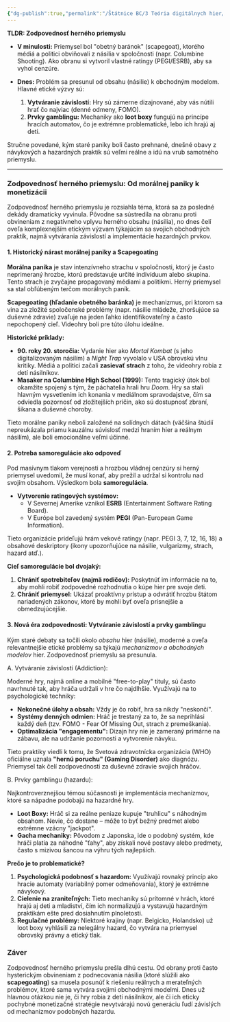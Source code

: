 ```yaml
---
{"dg-publish":true,"permalink":"/Štátnice BC/3 Teória digitálnych hier/03 Zodpovednosť herného priemyslu/","created":"2025-06-20T11:09:24.193+02:00","updated":"2025-06-28T19:47:39.905+02:00"}
---
```


**TLDR: Zodpovednosť herného priemyslu**

- **V minulosti:** Priemysel bol "obetný baránok" (scapegoat), ktorého médiá a politici obviňovali z násilia v spoločnosti (napr. Columbine Shooting). Ako obranu si vytvoril vlastné ratingy (PEGI/ESRB), aby sa vyhol cenzúre.
    
- **Dnes:** Problém sa presunul od obsahu (násilie) k obchodným modelom. Hlavné etické výzvy sú:
    
    1. **Vytváranie závislostí:** Hry sú zámerne dizajnované, aby vás nútili hrať čo najviac (denné odmeny, FOMO).
    2. **Prvky gamblingu:** Mechaniky ako **loot boxy** fungujú na princípe hracích automatov, čo je extrémne problematické, lebo ich hrajú aj deti.

Stručne povedané, kým staré paniky boli často prehnané, dnešné obavy z návykových a hazardných praktík sú veľmi reálne a idú na vrub samotného priemyslu.

---

### **Zodpovednosť herného priemyslu: Od morálnej paniky k monetizácii**

Zodpovednosť herného priemyslu je rozsiahla téma, ktorá sa za posledné dekády dramaticky vyvinula. Pôvodne sa sústredila na obranu proti obvineniam z negatívneho vplyvu herného obsahu (násilia), no dnes čelí oveľa komplexnejším etickým výzvam týkajúcim sa svojich obchodných praktík, najmä vytvárania závislostí a implementácie hazardných prvkov.

#### **1. Historický nárast morálnej paniky a Scapegoating**

**Morálna panika** je stav intenzívneho strachu v spoločnosti, ktorý je často neprimeraný hrozbe, ktorú predstavuje určité indivíduum alebo skupina. Tento strach je zvyčajne propagovaný médiami a politikmi. Herný priemysel sa stal obľúbeným terčom morálnych paník.

**Scapegoating (hľadanie obetného baránka)** je mechanizmus, pri ktorom sa vina za zložité spoločenské problémy (napr. násilie mládeže, zhoršujúce sa duševné zdravie) zvaľuje na jeden ľahko identifikovateľný a často nepochopený cieľ. Videohry boli pre túto úlohu ideálne.

**Historické príklady:**

- **90. roky 20. storočia:** Vydanie hier ako _Mortal Kombat_ (s jeho digitalizovaným násilím) a _Night Trap_ vyvolalo v USA obrovskú vlnu kritiky. Médiá a politici začali **zasievať strach** z toho, že videohry robia z detí násilníkov.
- **Masaker na Columbine High School (1999):** Tento tragický útok bol okamžite spojený s tým, že páchatelia hrali hru _Doom_. Hry sa stali hlavným vysvetlením ich konania v mediálnom spravodajstve, čím sa odviedla pozornosť od zložitejších príčin, ako sú dostupnosť zbraní, šikana a duševné choroby.

Tieto morálne paniky neboli založené na solídnych dátach (väčšina štúdií nepreukázala priamu kauzálnu súvislosť medzi hraním hier a reálnym násilím), ale boli emocionálne veľmi účinné.

#### **2. Potreba samoregulácie ako odpoveď**

Pod masívnym tlakom verejnosti a hrozbou vládnej cenzúry si herný priemysel uvedomil, že musí konať, aby prežil a udržal si kontrolu nad svojím obsahom. Výsledkom bola **samoregulácia**.

- **Vytvorenie ratingových systémov:**
    - V Severnej Amerike vznikol **ESRB** (Entertainment Software Rating Board).
    - V Európe bol zavedený systém **PEGI** (Pan-European Game Information).

Tieto organizácie prideľujú hrám vekové ratingy (napr. PEGI 3, 7, 12, 16, 18) a obsahové deskriptory (ikony upozorňujúce na násilie, vulgarizmy, strach, hazard atď.).

**Cieľ samoregulácie bol dvojaký:**

1. **Chrániť spotrebiteľov (najmä rodičov):** Poskytnúť im informácie na to, aby mohli robiť zodpovedné rozhodnutia o kúpe hier pre svoje deti.
2. **Chrániť priemysel:** Ukázať proaktívny prístup a odvrátiť hrozbu štátom nariadených zákonov, ktoré by mohli byť oveľa prísnejšie a obmedzujúcejšie.

#### **3. Nová éra zodpovednosti: Vytváranie závislostí a prvky gamblingu**

Kým staré debaty sa točili okolo _obsahu_ hier (násilie), moderné a oveľa relevantnejšie etické problémy sa týkajú _mechanizmov a obchodných modelov_ hier. Zodpovednosť priemyslu sa presunula.

A. Vytváranie závislostí (Addiction):

Moderné hry, najmä online a mobilné "free-to-play" tituly, sú často navrhnuté tak, aby hráča udržali v hre čo najdlhšie. Využívajú na to psychologické techniky:

- **Nekonečné úlohy a obsah:** Vždy je čo robiť, hra sa nikdy "neskončí".
- **Systémy denných odmien:** Hráč je trestaný za to, že sa neprihlási každý deň (tzv. FOMO - Fear Of Missing Out, strach z premeškania).
- **Optimalizácia "engagementu":** Dizajn hry nie je zameraný primárne na zábavu, ale na udržanie pozornosti a vytvorenie návyku.

Tieto praktiky viedli k tomu, že Svetová zdravotnícka organizácia (WHO) oficiálne uznala **"hernú poruchu" (Gaming Disorder)** ako diagnózu. Priemysel tak čelí zodpovednosti za duševné zdravie svojich hráčov.

B. Prvky gamblingu (hazardu):

Najkontroverznejšou témou súčasnosti je implementácia mechanizmov, ktoré sa nápadne podobajú na hazardné hry.

- **Loot Boxy:** Hráč si za reálne peniaze kupuje "truhlicu" s náhodným obsahom. Nevie, čo dostane – môže to byť bežný predmet alebo extrémne vzácny "jackpot".
- **Gacha mechaniky:** Pôvodom z Japonska, ide o podobný systém, kde hráči platia za náhodné "ťahy", aby získali nové postavy alebo predmety, často s mizivou šancou na výhru tých najlepších.

**Prečo je to problematické?**

1. **Psychologická podobnosť s hazardom:** Využívajú rovnaký princíp ako hracie automaty (variabilný pomer odmeňovania), ktorý je extrémne návykový.
2. **Cielenie na zraniteľných:** Tieto mechaniky sú prítomné v hrách, ktoré hrajú aj deti a mladiství, čím ich normalizujú a vystavujú hazardným praktikám ešte pred dosiahnutím plnoletosti.
3. **Regulačné problémy:** Niektoré krajiny (napr. Belgicko, Holandsko) už loot boxy vyhlásili za nelegálny hazard, čo vytvára na priemysel obrovský právny a etický tlak.

### **Záver**

Zodpovednosť herného priemyslu prešla dlhú cestu. Od obrany proti často hysterickým obvineniam z podnecovania násilia (ktoré slúžili ako **scapegoating**) sa musela posunúť k riešeniu reálnych a merateľných problémov, ktoré sama vytvára svojimi obchodnými modelmi. Dnes už hlavnou otázkou nie je, či hry robia z detí násilníkov, ale či ich eticky pochybné monetizačné stratégie nevytvárajú novú generáciu ľudí závislých od mechanizmov podobných hazardu.